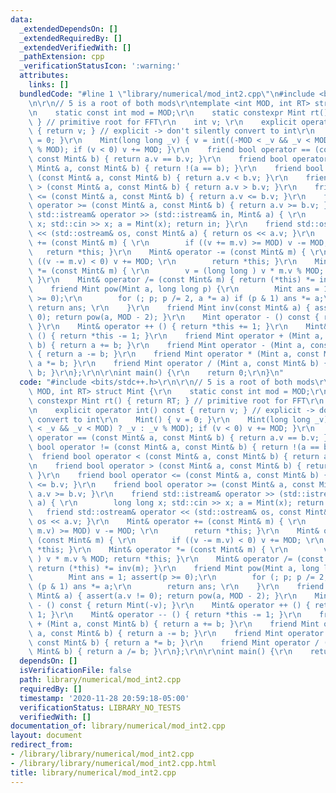 ```yaml
---
data:
  _extendedDependsOn: []
  _extendedRequiredBy: []
  _extendedVerifiedWith: []
  _pathExtension: cpp
  _verificationStatusIcon: ':warning:'
  attributes:
    links: []
  bundledCode: "#line 1 \"library/numerical/mod_int2.cpp\"\n#include <bits/stdc++.h>\r\
    \n\r\n// 5 is a root of both mods\r\ntemplate <int MOD, int RT> struct Mint {\r\
    \n    static const int mod = MOD;\r\n    static constexpr Mint rt() { return RT;\
    \ } // primitive root for FFT\r\n    int v; \r\n    explicit operator int() const\
    \ { return v; } // explicit -> don't silently convert to int\r\n    Mint() { v\
    \ = 0; }\r\n    Mint(long long _v) { v = int((-MOD < _v && _v < MOD) ? _v : _v\
    \ % MOD); if (v < 0) v += MOD; }\r\n    friend bool operator == (const Mint& a,\
    \ const Mint& b) { return a.v == b.v; }\r\n    friend bool operator != (const\
    \ Mint& a, const Mint& b) { return !(a == b); }\r\n    friend bool operator <\
    \ (const Mint& a, const Mint& b) { return a.v < b.v; }\r\n    friend bool operator\
    \ > (const Mint& a, const Mint& b) { return a.v > b.v; }\r\n    friend bool operator\
    \ <= (const Mint& a, const Mint& b) { return a.v <= b.v; }\r\n    friend bool\
    \ operator >= (const Mint& a, const Mint& b) { return a.v >= b.v; }\r\n    friend\
    \ std::istream& operator >> (std::istream& in, Mint& a) { \r\n        long long\
    \ x; std::cin >> x; a = Mint(x); return in; }\r\n    friend std::ostream& operator\
    \ << (std::ostream& os, const Mint& a) { return os << a.v; }\r\n    Mint& operator\
    \ += (const Mint& m) { \r\n        if ((v += m.v) >= MOD) v -= MOD; \r\n     \
    \   return *this; }\r\n    Mint& operator -= (const Mint& m) { \r\n        if\
    \ ((v -= m.v) < 0) v += MOD; \r\n        return *this; }\r\n    Mint& operator\
    \ *= (const Mint& m) { \r\n        v = (long long ) v * m.v % MOD; return *this;\
    \ }\r\n    Mint& operator /= (const Mint& m) { return (*this) *= inv(m); }\r\n\
    \    friend Mint pow(Mint a, long long p) {\r\n        Mint ans = 1; assert(p\
    \ >= 0);\r\n        for (; p; p /= 2, a *= a) if (p & 1) ans *= a;\r\n       \
    \ return ans; \r\n    }\r\n    friend Mint inv(const Mint& a) { assert(a.v !=\
    \ 0); return pow(a, MOD - 2); }\r\n    Mint operator - () const { return Mint(-v);\
    \ }\r\n    Mint& operator ++ () { return *this += 1; }\r\n    Mint& operator --\
    \ () { return *this -= 1; }\r\n    friend Mint operator + (Mint a, const Mint&\
    \ b) { return a += b; }\r\n    friend Mint operator - (Mint a, const Mint& b)\
    \ { return a -= b; }\r\n    friend Mint operator * (Mint a, const Mint& b) { return\
    \ a *= b; }\r\n    friend Mint operator / (Mint a, const Mint& b) { return a /=\
    \ b; }\r\n};\r\n\r\nint main() {\r\n    return 0;\r\n}\n"
  code: "#include <bits/stdc++.h>\r\n\r\n// 5 is a root of both mods\r\ntemplate <int\
    \ MOD, int RT> struct Mint {\r\n    static const int mod = MOD;\r\n    static\
    \ constexpr Mint rt() { return RT; } // primitive root for FFT\r\n    int v; \r\
    \n    explicit operator int() const { return v; } // explicit -> don't silently\
    \ convert to int\r\n    Mint() { v = 0; }\r\n    Mint(long long _v) { v = int((-MOD\
    \ < _v && _v < MOD) ? _v : _v % MOD); if (v < 0) v += MOD; }\r\n    friend bool\
    \ operator == (const Mint& a, const Mint& b) { return a.v == b.v; }\r\n    friend\
    \ bool operator != (const Mint& a, const Mint& b) { return !(a == b); }\r\n  \
    \  friend bool operator < (const Mint& a, const Mint& b) { return a.v < b.v; }\r\
    \n    friend bool operator > (const Mint& a, const Mint& b) { return a.v > b.v;\
    \ }\r\n    friend bool operator <= (const Mint& a, const Mint& b) { return a.v\
    \ <= b.v; }\r\n    friend bool operator >= (const Mint& a, const Mint& b) { return\
    \ a.v >= b.v; }\r\n    friend std::istream& operator >> (std::istream& in, Mint&\
    \ a) { \r\n        long long x; std::cin >> x; a = Mint(x); return in; }\r\n \
    \   friend std::ostream& operator << (std::ostream& os, const Mint& a) { return\
    \ os << a.v; }\r\n    Mint& operator += (const Mint& m) { \r\n        if ((v +=\
    \ m.v) >= MOD) v -= MOD; \r\n        return *this; }\r\n    Mint& operator -=\
    \ (const Mint& m) { \r\n        if ((v -= m.v) < 0) v += MOD; \r\n        return\
    \ *this; }\r\n    Mint& operator *= (const Mint& m) { \r\n        v = (long long\
    \ ) v * m.v % MOD; return *this; }\r\n    Mint& operator /= (const Mint& m) {\
    \ return (*this) *= inv(m); }\r\n    friend Mint pow(Mint a, long long p) {\r\n\
    \        Mint ans = 1; assert(p >= 0);\r\n        for (; p; p /= 2, a *= a) if\
    \ (p & 1) ans *= a;\r\n        return ans; \r\n    }\r\n    friend Mint inv(const\
    \ Mint& a) { assert(a.v != 0); return pow(a, MOD - 2); }\r\n    Mint operator\
    \ - () const { return Mint(-v); }\r\n    Mint& operator ++ () { return *this +=\
    \ 1; }\r\n    Mint& operator -- () { return *this -= 1; }\r\n    friend Mint operator\
    \ + (Mint a, const Mint& b) { return a += b; }\r\n    friend Mint operator - (Mint\
    \ a, const Mint& b) { return a -= b; }\r\n    friend Mint operator * (Mint a,\
    \ const Mint& b) { return a *= b; }\r\n    friend Mint operator / (Mint a, const\
    \ Mint& b) { return a /= b; }\r\n};\r\n\r\nint main() {\r\n    return 0;\r\n}"
  dependsOn: []
  isVerificationFile: false
  path: library/numerical/mod_int2.cpp
  requiredBy: []
  timestamp: '2020-11-28 20:59:18-05:00'
  verificationStatus: LIBRARY_NO_TESTS
  verifiedWith: []
documentation_of: library/numerical/mod_int2.cpp
layout: document
redirect_from:
- /library/library/numerical/mod_int2.cpp
- /library/library/numerical/mod_int2.cpp.html
title: library/numerical/mod_int2.cpp
---
```

